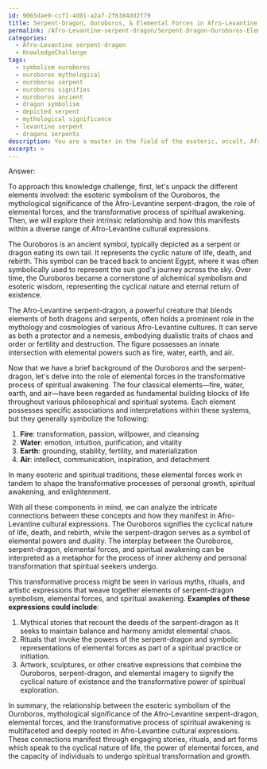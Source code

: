 ```yaml
---
id: 9065dae9-ccf1-4d01-a2a7-2f6384dd2f79
title: Serpent-Dragon, Ouroboros, & Elemental Forces in Afro-Levantine Spirituality
permalink: /Afro-Levantine-serpent-dragon/Serpent-Dragon-Ouroboros-Elemental-Forces-in-Afro-Levantine-Spirituality/
categories:
  - Afro-Levantine serpent-dragon
  - KnowledgeChallenge
tags:
  - symbolism ouroboros
  - ouroboros mythological
  - ouroboros serpent
  - ouroboros signifies
  - ouroboros ancient
  - dragon symbolism
  - depicted serpent
  - mythological significance
  - levantine serpent
  - dragons serpents
description: You are a master in the field of the esoteric, occult, Afro-Levantine serpent-dragon and Education. You are a writer of tests, challenges, textbooks and deep knowledge on Afro-Levantine serpent-dragon for initiates and students to gain deep insights and understanding from. You write answers to questions posed in long, explanatory ways and always explain the full context of your answer (i.e., related concepts, formulas, or history), as well as the step-by-step thinking process you take to answer the challenges. Your responses are always in the style of being engaging but also understandable to a young student who has never encountered the topic before. Summarize the key themes, ideas, and conclusions at the end.
excerpt: >
---
```

  Answer:
  
  To approach this knowledge challenge, first, let's unpack the different elements involved: the esoteric symbolism of the Ouroboros, the mythological significance of the Afro-Levantine serpent-dragon, the role of elemental forces, and the transformative process of spiritual awakening. Then, we will explore their intrinsic relationship and how this manifests within a diverse range of Afro-Levantine cultural expressions.
  
  The Ouroboros is an ancient symbol, typically depicted as a serpent or dragon eating its own tail. It represents the cyclic nature of life, death, and rebirth. This symbol can be traced back to ancient Egypt, where it was often symbolically used to represent the sun god's journey across the sky. Over time, the Ouroboros became a cornerstone of alchemical symbolism and esoteric wisdom, representing the cyclical nature and eternal return of existence.
  
  The Afro-Levantine serpent-dragon, a powerful creature that blends elements of both dragons and serpents, often holds a prominent role in the mythology and cosmologies of various Afro-Levantine cultures. It can serve as both a protector and a nemesis, embodying dualistic traits of chaos and order or fertility and destruction. The figure possesses an innate intersection with elemental powers such as fire, water, earth, and air.
  
  Now that we have a brief background of the Ouroboros and the serpent-dragon, let's delve into the role of elemental forces in the transformative process of spiritual awakening. The four classical elements—fire, water, earth, and air—have been regarded as fundamental building blocks of life throughout various philosophical and spiritual systems. Each element possesses specific associations and interpretations within these systems, but they generally symbolize the following:
  
  1. **Fire**: transformation, passion, willpower, and cleansing
  2. **Water**: emotion, intuition, purification, and vitality
  3. **Earth**: grounding, stability, fertility, and materialization
  4. **Air**: intellect, communication, inspiration, and detachment
  
  In many esoteric and spiritual traditions, these elemental forces work in tandem to shape the transformative processes of personal growth, spiritual awakening, and enlightenment.
  
  With all these components in mind, we can analyze the intricate connections between these concepts and how they manifest in Afro-Levantine cultural expressions. The Ouroboros signifies the cyclical nature of life, death, and rebirth, while the serpent-dragon serves as a symbol of elemental powers and duality. The interplay between the Ouroboros, serpent-dragon, elemental forces, and spiritual awakening can be interpreted as a metaphor for the process of inner alchemy and personal transformation that spiritual seekers undergo.
  
  This transformative process might be seen in various myths, rituals, and artistic expressions that weave together elements of serpent-dragon symbolism, elemental forces, and spiritual awakening. **Examples of these expressions could include**:
  
  1. Mythical stories that recount the deeds of the serpent-dragon as it seeks to maintain balance and harmony amidst elemental chaos.
  2. Rituals that invoke the powers of the serpent-dragon and symbolic representations of elemental forces as part of a spiritual practice or initiation.
  3. Artwork, sculptures, or other creative expressions that combine the Ouroboros, serpent-dragon, and elemental imagery to signify the cyclical nature of existence and the transformative power of spiritual exploration.
  
  In summary, the relationship between the esoteric symbolism of the Ouroboros, mythological significance of the Afro-Levantine serpent-dragon, elemental forces, and the transformative process of spiritual awakening is multifaceted and deeply rooted in Afro-Levantine cultural expressions. These connections manifest through engaging stories, rituals, and art forms which speak to the cyclical nature of life, the power of elemental forces, and the capacity of individuals to undergo spiritual transformation and growth.
